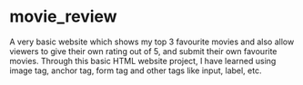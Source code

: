 # movie_review
A very basic website which shows my top 3 favourite movies and also allow viewers to give their own rating out of 5, and submit their own favourite movies. 
Through this basic HTML website project, I have learned using image tag, anchor tag, form tag and other tags like input, label, etc.
